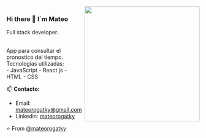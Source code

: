 <img align='right' src="https://res.cloudinary.com/ddhkec46t/image/upload/v1673370696/descarga_zcu6lr.jpg" width="300">

### Hi there 👋 I´m Mateo

Full stack developer.

<br>
App para consultar el pronostico del tiempo.
<br>
Tecnologias utilizadas: 
<br>
    - JavaScript
    - React js
    - HTML
    - CSS
<br>

📫 **Contacto:**
- Email: mateorogatky@gmail.com
- Linkedin: [mateorogatky](https://www.linkedin.com/in/mateo-rogatky)

⭐️ From [@mateorogatky](https://github.com/mateorogatky)

<!--
**mateorogatky/mateorogatky** is a ✨ _special_ ✨ repository because its `README.md` (this file) appears on your GitHub profile.
Here are some ideas to get you started:
- 🔭 I’m currently working on ...
- 🌱 I’m currently learning ...
- 👯 I’m looking to collaborate on ...
- 🤔 I’m looking for help with ...
- 💬 Ask me about ...
- 📫 How to reach me: ...
- 😄 Pronouns: ...
- ⚡ Fun fact: ...
-->